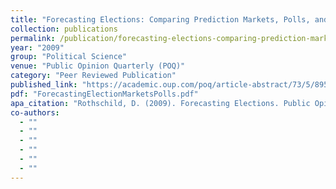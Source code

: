 ```yaml
---
title: "Forecasting Elections: Comparing Prediction Markets, Polls, and their Biases"
collection: publications
permalink: /publication/forecasting-elections-comparing-prediction-markets-polls-and-their-biases
year: "2009"
group: "Political Science"
venue: "Public Opinion Quarterly (POQ)"
category: "Peer Reviewed Publication"
published_link: "https://academic.oup.com/poq/article-abstract/73/5/895/1868587"
pdf: "ForecastingElectionMarketsPolls.pdf"
apa_citation: "Rothschild, D. (2009). Forecasting Elections. Public Opinion Quarterly, 73(5), 895-916. https://doi.org/10.1093/poq/nfp082"
co-authors:
  - ""
  - ""
  - ""
  - ""
  - ""
  - ""
---
```

